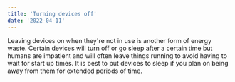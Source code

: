 ```yaml
---
title: 'Turning devices off'
date: '2022-04-11'
---
```


<p>Leaving devices on when they're not in use is another form of energy waste. Certain devices will turn off or go sleep after a certain time but humans are impatient and will often leave things running to avoid having to wait for start up times. It is best to put devices to sleep if you plan on being away from them for extended periods of time. </p>



